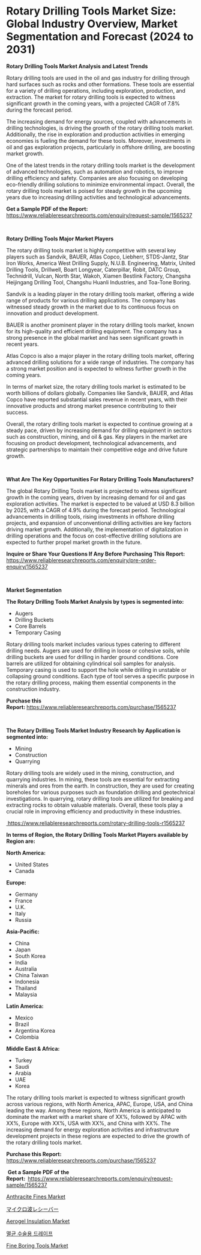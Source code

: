 <p><h1>Rotary Drilling Tools Market Size: Global Industry Overview, Market Segmentation and Forecast (2024 to 2031)</h1></p><p><strong>Rotary Drilling Tools Market Analysis and Latest Trends</strong></p>
<p><p>Rotary drilling tools are used in the oil and gas industry for drilling through hard surfaces such as rocks and other formations. These tools are essential for a variety of drilling operations, including exploration, production, and extraction. The market for rotary drilling tools is expected to witness significant growth in the coming years, with a projected CAGR of 7.8% during the forecast period.</p><p>The increasing demand for energy sources, coupled with advancements in drilling technologies, is driving the growth of the rotary drilling tools market. Additionally, the rise in exploration and production activities in emerging economies is fueling the demand for these tools. Moreover, investments in oil and gas exploration projects, particularly in offshore drilling, are boosting market growth.</p><p>One of the latest trends in the rotary drilling tools market is the development of advanced technologies, such as automation and robotics, to improve drilling efficiency and safety. Companies are also focusing on developing eco-friendly drilling solutions to minimize environmental impact. Overall, the rotary drilling tools market is poised for steady growth in the upcoming years due to increasing drilling activities and technological advancements.</p></p>
<p><strong>Get a Sample PDF of the Report:&nbsp;</strong> <a href="https://www.reliableresearchreports.com/enquiry/request-sample/1565237">https://www.reliableresearchreports.com/enquiry/request-sample/1565237</a></p>
<p>&nbsp;</p>
<p><strong>Rotary Drilling Tools Major Market Players</strong></p>
<p><p>The rotary drilling tools market is highly competitive with several key players such as Sandvik, BAUER, Atlas Copco, Liebherr, STDS-Jantz, Star Iron Works, America West Drilling Supply, N.U.B. Engineering, Matrix, United Drilling Tools, Drillwell, Boart Longyear, Caterpillar, Robit, DATC Group, Technidrill, Vulcan, North Star, Wakoh, Xiamen Bestlink Factory, Changsha Heijingang Drilling Tool, Changshu Huanli Industries, and Toa-Tone Boring.</p><p>Sandvik is a leading player in the rotary drilling tools market, offering a wide range of products for various drilling applications. The company has witnessed steady growth in the market due to its continuous focus on innovation and product development.</p><p>BAUER is another prominent player in the rotary drilling tools market, known for its high-quality and efficient drilling equipment. The company has a strong presence in the global market and has seen significant growth in recent years.</p><p>Atlas Copco is also a major player in the rotary drilling tools market, offering advanced drilling solutions for a wide range of industries. The company has a strong market position and is expected to witness further growth in the coming years.</p><p>In terms of market size, the rotary drilling tools market is estimated to be worth billions of dollars globally. Companies like Sandvik, BAUER, and Atlas Copco have reported substantial sales revenue in recent years, with their innovative products and strong market presence contributing to their success.</p><p>Overall, the rotary drilling tools market is expected to continue growing at a steady pace, driven by increasing demand for drilling equipment in sectors such as construction, mining, and oil & gas. Key players in the market are focusing on product development, technological advancements, and strategic partnerships to maintain their competitive edge and drive future growth.</p></p>
<p>&nbsp;</p>
<p><strong>What Are The Key Opportunities For Rotary Drilling Tools Manufacturers?</strong></p>
<p><p>The global Rotary Drilling Tools market is projected to witness significant growth in the coming years, driven by increasing demand for oil and gas exploration activities. The market is expected to be valued at USD 8.3 billion by 2025, with a CAGR of 4.9% during the forecast period. Technological advancements in drilling tools, rising investments in offshore drilling projects, and expansion of unconventional drilling activities are key factors driving market growth. Additionally, the implementation of digitalization in drilling operations and the focus on cost-effective drilling solutions are expected to further propel market growth in the future.</p></p>
<p><strong>Inquire or Share Your Questions If Any Before Purchasing This Report:</strong> <a href="https://www.reliableresearchreports.com/enquiry/pre-order-enquiry/1565237">https://www.reliableresearchreports.com/enquiry/pre-order-enquiry/1565237</a></p>
<p>&nbsp;</p>
<p><strong>Market Segmentation</strong></p>
<p><strong>The Rotary Drilling Tools Market Analysis by types is segmented into:</strong></p>
<p><ul><li>Augers</li><li>Drilling Buckets</li><li>Core Barrels</li><li>Temporary Casing</li></ul></p>
<p><p>Rotary drilling tools market includes various types catering to different drilling needs. Augers are used for drilling in loose or cohesive soils, while drilling buckets are used for drilling in harder ground conditions. Core barrels are utilized for obtaining cylindrical soil samples for analysis. Temporary casing is used to support the hole while drilling in unstable or collapsing ground conditions. Each type of tool serves a specific purpose in the rotary drilling process, making them essential components in the construction industry.</p></p>
<p><strong>Purchase this Report:&nbsp;</strong><a href="https://www.reliableresearchreports.com/purchase/1565237">https://www.reliableresearchreports.com/purchase/1565237</a></p>
<p>&nbsp;</p>
<p><strong>The Rotary Drilling Tools Market Industry Research by Application is segmented into:</strong></p>
<p><ul><li>Mining</li><li>Construction</li><li>Quarrying</li></ul></p>
<p><p>Rotary drilling tools are widely used in the mining, construction, and quarrying industries. In mining, these tools are essential for extracting minerals and ores from the earth. In construction, they are used for creating boreholes for various purposes such as foundation drilling and geotechnical investigations. In quarrying, rotary drilling tools are utilized for breaking and extracting rocks to obtain valuable materials. Overall, these tools play a crucial role in improving efficiency and productivity in these industries.</p></p>
<p><a href="https://www.reliableresearchreports.com/rotary-drilling-tools-r1565237">&nbsp;https://www.reliableresearchreports.com/rotary-drilling-tools-r1565237</a></p>
<p><strong>In terms of Region, the Rotary Drilling Tools Market Players available by Region are:</strong></p>
<p>
    <p> <strong> North America: </strong>
        <ul>
            <li>United States</li>
            <li>Canada</li>
        </ul>
        </p> 
    <p> <strong> Europe: </strong>
        <ul>
            <li>Germany</li>
            <li>France</li>
            <li>U.K.</li>
            <li>Italy</li>
            <li>Russia</li>
        </ul>
        </p> 
    <p> <strong> Asia-Pacific: </strong>
        <ul>
            <li>China</li>
            <li>Japan</li>
            <li>South Korea</li>
            <li>India</li>
            <li>Australia</li>
            <li>China Taiwan</li>
            <li>Indonesia</li>
            <li>Thailand</li>
            <li>Malaysia</li>
        </ul>
        </p> 
    <p> <strong> Latin America: </strong>
        <ul>
            <li>Mexico</li>
            <li>Brazil</li>
            <li>Argentina Korea</li>
            <li>Colombia</li>
        </ul>
        </p> 
    <p> <strong> Middle East & Africa: </strong>
        <ul>
            <li>Turkey</li>
            <li>Saudi</li>
            <li>Arabia</li>
            <li>UAE</li>
            <li>Korea</li>
        </ul>
    </p>
    </p>
<p><p>The rotary drilling tools market is expected to witness significant growth across various regions, with North America, APAC, Europe, USA, and China leading the way. Among these regions, North America is anticipated to dominate the market with a market share of XX%, followed by APAC with XX%, Europe with XX%, USA with XX%, and China with XX%. The increasing demand for energy exploration activities and infrastructure development projects in these regions are expected to drive the growth of the rotary drilling tools market.</p></p>
<p><strong>Purchase this Report: </strong><a href="https://www.reliableresearchreports.com/purchase/1565237">https://www.reliableresearchreports.com/purchase/1565237</a></p>
<p>&nbsp;<strong>Get a Sample PDF of the Report:&nbsp;&nbsp;</strong><a href="https://www.reliableresearchreports.com/enquiry/request-sample/1565237">https://www.reliableresearchreports.com/enquiry/request-sample/1565237</a></p>
<p><strong></strong></p>
<p><p><a href="https://issuu.com/reportprime-2/docs/anthracite-fines-market-size-2030.pptx">Anthracite Fines Market</a></p><p><a href="https://github.com/EstelWisozk1/Market-Research-Report-List-1/blob/main/378582926797.md">マイクロ波レシーバー</a></p><p><a href="https://www.linkedin.com/pulse/aerogel-insulation-market-analysis-examines-its-scope-growth-oiyyc?trackingId=padNIcCsoyUGtPNFoMW3yQ%3D%3D">Aerogel Insulation Market</a></p><p><a href="https://github.com/bvubpqd5241630/Market-Research-Report-List-1/blob/main/492354924794.md">멸균 수술용 드레이프</a></p><p><a href="https://github.com/cecuraprangm/Market-Research-Report-List-2/blob/main/fine-boring-tools-market.md">Fine Boring Tools Market</a></p></p>